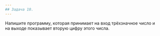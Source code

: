 ```yaml
---
## Задача 10.
---
```

Напишите программу, которая принимает на вход трёхзначное число и на выходе показывает вторую цифру этого числа.
